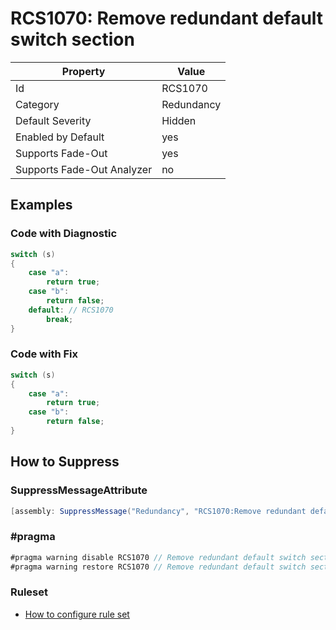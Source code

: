 # RCS1070: Remove redundant default switch section

Property | Value
--- | ---
Id|RCS1070
Category|Redundancy
Default Severity|Hidden
Enabled by Default|yes
Supports Fade\-Out|yes
Supports Fade\-Out Analyzer|no

## Examples

### Code with Diagnostic

```csharp
switch (s)
{
    case "a":
        return true;
    case "b":
        return false;
    default: // RCS1070
        break;
}
```

### Code with Fix

```csharp
switch (s)
{
    case "a":
        return true;
    case "b":
        return false;
}
```

## How to Suppress

### SuppressMessageAttribute

```csharp
[assembly: SuppressMessage("Redundancy", "RCS1070:Remove redundant default switch section.", Justification = "<Pending>")]
```

### \#pragma

```csharp
#pragma warning disable RCS1070 // Remove redundant default switch section.
#pragma warning restore RCS1070 // Remove redundant default switch section.
```

### Ruleset

* [How to configure rule set](../HowToConfigureAnalyzers.md)
